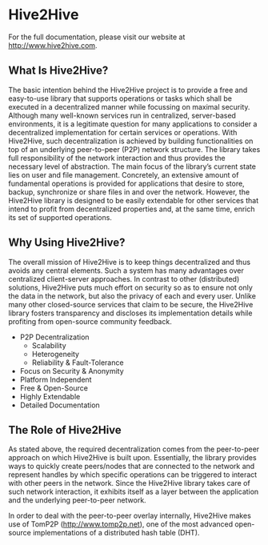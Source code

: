 Hive2Hive
=========

For the full documentation, please visit our website at http://www.hive2hive.com.

What Is Hive2Hive?
------------------

The basic intention behind the Hive2Hive project is to provide a free and easy-to-use library that supports operations or tasks which shall be executed in a decentralized manner while focussing on maximal security. Although many well-known services run in centralized, server-based environments, it is a legitimate question for many applications to consider a decentralized implementation for certain services or operations. With Hive2Hive, such decentralization is achieved by building functionalities on top of an underlying peer-to-peer (P2P) network structure. The library takes full responsibility of the network interaction and thus provides the necessary level of abstraction.
The main focus of the library’s current state lies on user and file management. Concretely, an extensive amount of fundamental operations is provided for applications that desire to store, backup, synchronize or share files in and over the network. However, the Hive2Hive library is designed to be easily extendable for other services that intend to profit from decentralized properties and, at the same time, enrich its set of supported operations.

Why Using Hive2Hive?
--------------------

The overall mission of Hive2Hive is to keep things decentralized and thus avoids any central elements. Such a system has many advantages over centralized client-server approaches. In contrast to other (distributed) solutions, Hive2Hive puts much effort on security so as to ensure not only the data in the network, but also the privacy of each and every user. Unlike many other closed-source services that claim to be secure, the Hive2Hive library fosters transparency and discloses its implementation details while profiting from open-source community feedback.

- P2P Decentralization
  - Scalability
  - Heterogeneity
  - Reliability & Fault-Tolerance
- Focus on Security & Anonymity
- Platform Independent
- Free & Open-Source
- Highly Extendable
- Detailed Documentation

The Role of Hive2Hive
---------------------

As stated above, the required decentralization comes from the peer-to-peer approach on which Hive2Hive is built upon. Essentially, the library provides ways to quickly create peers/nodes that are connected to the network and represent handles by which specific operations can be triggered to interact with other peers in the network. Since the Hive2Hive library takes care of such network interaction, it exhibits itself as a layer between the application and the underlying peer-to-peer network.

In order to deal with the peer-to-peer overlay internally, Hive2Hive makes use of TomP2P (http://www.tomp2p.net), one of the most advanced open-source implementations of a distributed hash table (DHT).
